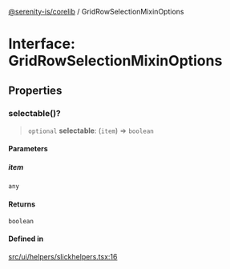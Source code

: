 [@serenity-is/corelib](../README.md) / GridRowSelectionMixinOptions

# Interface: GridRowSelectionMixinOptions

## Properties

### selectable()?

> `optional` **selectable**: (`item`) => `boolean`

#### Parameters

##### item

`any`

#### Returns

`boolean`

#### Defined in

[src/ui/helpers/slickhelpers.tsx:16](https://github.com/serenity-is/serenity/blob/master/packages/corelib/src/ui/helpers/slickhelpers.tsx#L16)
